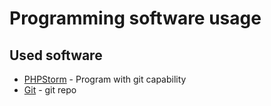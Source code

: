 # Programming software usage
## Used software
* [PHPStorm](https://bit.ly/2KvYmmL) - Program with git capability
* [Git](https://github.com/) - git repo